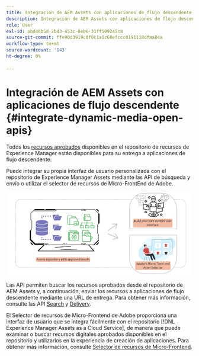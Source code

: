 ```yaml
---
title: Integración de AEM Assets con aplicaciones de flujo descendente
description: Integración de AEM Assets con aplicaciones de flujo descendente
role: User
exl-id: abd48b5d-2b43-453c-8eb6-31ff509245ca
source-git-commit: ffe90d3919c0f0c1a1c60efccc0191118dfaa84a
workflow-type: tm+mt
source-wordcount: '143'
ht-degree: 0%

---
```


# Integración de AEM Assets con aplicaciones de flujo descendente {#integrate-dynamic-media-open-apis}

Todos los [recursos aprobados](approve-assets.md) disponibles en el repositorio de recursos de Experience Manager están disponibles para su entrega a aplicaciones de flujo descendente.

Puede integrar su propia interfaz de usuario personalizada con el repositorio de Experience Manager Assets mediante las API de búsqueda y envío o utilizar el selector de recursos de Micro-FrontEnd de Adobe.

![Integración con el repositorio de AEM Assets](assets/asset-selector-integration.png)

Las API permiten buscar los recursos aprobados desde el repositorio de AEM Assets y, a continuación, enviar los recursos a aplicaciones de flujo descendente mediante una URL de entrega. Para obtener más información, consulte las API [Search](/help/assets/search-assets-api.md) y [Delivery](/help/assets/deliver-assets-apis.md).

El Selector de recursos de Micro-Frontend de Adobe proporciona una interfaz de usuario que se integra fácilmente con el repositorio [!DNL Experience Manager Assets as a Cloud Service], de manera que puede examinar o buscar recursos digitales aprobados disponibles en el repositorio y utilizarlos en la experiencia de creación de aplicaciones. Para obtener más información, consulte [Selector de recursos de Micro-Frontend](/help/assets/overview-asset-selector.md).
